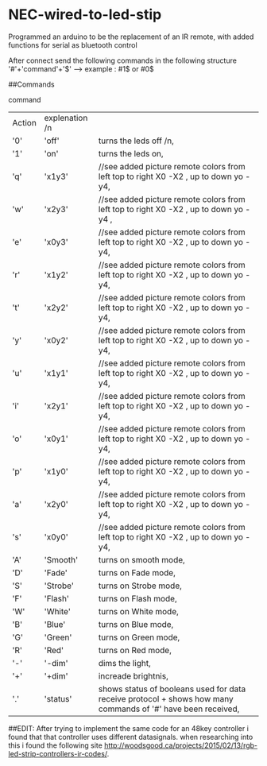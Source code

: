 # NEC-wired-to-led-stip
Programmed an arduino to be the replacement of an IR remote, with added functions for serial as bluetooth control

After connect send the following commands in the following structure</td><td>
'#'+'command'+'$'  --> example : #1$ or #0$ 

##Commands
<table>
<tr>
</tr>
command </td><td> Action    </td><td>   explenation /n

<tr>
<td>'0'     </td><td> 'off'     </td><td>   turns the leds off /n,</td>
</tr><tr>
<td>'1'     </td><td> 'on'      </td><td>   turns the leds on,</td></tr><tr>
<td>'q' 	  </td><td>	'x1y3'    </td><td>   //see added picture remote colors from left top to right X0 -X2 , up to down yo - y4,</td></tr><tr>
<td>'w' 	  </td><td>	'x2y3'    </td><td>   //see added picture remote colors from left top to right X0 -X2 , up to down yo - y4 ,</td></tr><tr>
<td>'e' 	  </td><td>	'x0y3'    </td><td>   //see added picture remote colors from left top to right X0 -X2 , up to down yo - y4,</td></tr><tr>
<td>'r' 	  </td><td>	'x1y2'    </td><td>   //see added picture remote colors from left top to right X0 -X2 , up to down yo - y4,</td></tr><tr>
<td>'t' 	  </td><td>	'x2y2'    </td><td>   //see added picture remote colors from left top to right X0 -X2 , up to down yo - y4,</td></tr><tr>
<td>'y' 	  </td><td>	'x0y2'    </td><td>   //see added picture remote colors from left top to right X0 -X2 , up to down yo - y4,</td></tr><tr>
<td>'u' 	  </td><td>	'x1y1'    </td><td>   //see added picture remote colors from left top to right X0 -X2 , up to down yo - y4,</td></tr><tr>
<td>'i' 	  </td><td>	'x2y1'    </td><td>   //see added picture remote colors from left top to right X0 -X2 , up to down yo - y4,</td></tr><tr>
<td>'o' 	  </td><td>	'x0y1'    </td><td>   //see added picture remote colors from left top to right X0 -X2 , up to down yo - y4,</td></tr><tr>
<td>'p' 	  </td><td>	'x1y0'    </td><td>   //see added picture remote colors from left top to right X0 -X2 , up to down yo - y4,</td></tr><tr>
<td>'a' 	  </td><td>	'x2y0'    </td><td>   //see added picture remote colors from left top to right X0 -X2 , up to down yo - y4,</td></tr><tr>
<td>'s' 	  </td><td>	'x0y0'    </td><td>   //see added picture remote colors from left top to right X0 -X2 , up to down yo - y4,</td></tr><tr>
<td>'A' 	  </td><td>	'Smooth'  </td><td>   turns on smooth mode,</td></tr><tr>
<td>'D' 	  </td><td>	'Fade'    </td><td>   turns on Fade mode,</td></tr><tr>
<td>'S' 	  </td><td>	'Strobe'  </td><td>   turns on Strobe mode,</td></tr><tr>
<td>'F' 	  </td><td>	'Flash'   </td><td>   turns on Flash mode,</td></tr><tr>
<td>'W' 	  </td><td>	'White'   </td><td>   turns on White mode,</td></tr><tr>
<td>'B' 	  </td><td>	'Blue'    </td><td>   turns on Blue mode,</td></tr><tr>
<td>'G' 	  </td><td>	'Green'   </td><td>   turns on Green mode,</td></tr><tr>
<td>'R' 	  </td><td>	'Red'     </td><td>   turns on Red mode,</td></tr><tr>
<td>'-' 	  </td><td>	'-dim'    </td><td>   dims the light,</td></tr><tr>
<td>'+' 	  </td><td>	'+dim'    </td><td>   increade brightnis,</td></tr><tr>
<td>'.' 	  </td><td>	'status'  </td><td>   shows status of booleans used for data receive protocol + shows how many commands of '#' have been received,</td>
</tr>
</table>

##EDIT: 
After trying to implement the same code for an 48key controller i found that that controller uses different datasignals. when researching into this i found the following site</td><td> http://woodsgood.ca/projects/2015/02/13/rgb-led-strip-controllers-ir-codes/. 

